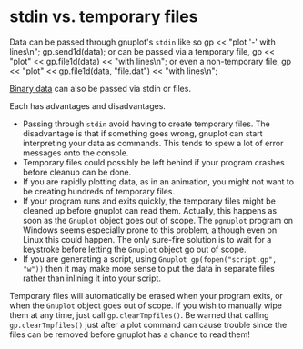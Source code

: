 # stdin vs. temporary files

Data can be passed through gnuplot's `stdin` like so
	gp << "plot '-' with lines\n";
	gp.send1d(data);
or can be passed via a temporary file,
	gp << "plot" << gp.file1d(data) << "with lines\n";
or even a non-temporary file,
	gp << "plot" << gp.file1d(data, "file.dat") << "with lines\n";

[Binary data](BinaryData) can also be passed via stdin or files.

Each has advantages and disadvantages.

* Passing through `stdin` avoid having to create temporary files.  The disadvantage is that if something goes wrong, gnuplot can start interpreting your data as commands.  This tends to spew a lot of error messages onto the console.
* Temporary files could possibly be left behind if your program crashes before cleanup can be done.
* If you are rapidly plotting data, as in an animation, you might not want to be creating hundreds of temporary files.
* If your program runs and exits quickly, the temporary files might be cleaned up before gnuplot can read them.  Actually, this happens as soon as the `Gnuplot` object goes out of scope.  The `pgnuplot` program on Windows seems especially prone to this problem, although even on Linux this could happen.  The only sure-fire solution is to wait for a keystroke before letting the `Gnuplot` object go out of scope.
* If you are generating a script, using `Gnuplot gp(fopen("script.gp", "w"))` then it may make more sense to put the data in separate files rather than inlining it into your script.

Temporary files will automatically be erased when your program exits, or when the `Gnuplot` object goes out of scope.  If you wish to manually wipe them at any time, just call `gp.clearTmpfiles()`.  Be warned that calling `gp.clearTmpfiles()` just after a plot command can cause trouble since the files can be removed before gnuplot has a chance to read them!
